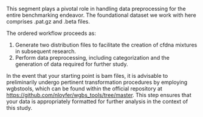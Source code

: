 This segment plays a pivotal role in handling data preprocessing for the entire benchmarking endeavor. The foundational dataset we work with here comprises .pat.gz and .beta files.

The ordered workflow proceeds as:

1. Generate two distribution files to facilitate the creation of cfdna mixtures in subsequent research.
2. Perform data preprocessing, including categorization and the generation of data required for further study.

In the event that your starting point is bam files, it is advisable to preliminarily undergo pertinent transformation procedures by employing wgbstools, which can be found within the official repository at https://github.com/nloyfer/wgbs_tools/tree/master. This step ensures that your data is appropriately formatted for further analysis in the context of this study.
